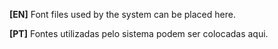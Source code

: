 **[EN]** Font files used by the system can be placed here.

**[PT]** Fontes utilizadas pelo sistema podem ser colocadas aqui.
